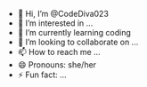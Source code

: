 - 👋 Hi, I’m @CodeDiva023
- 👀 I’m interested in ...
- 🌱 I’m currently learning coding
- 💞️ I’m looking to collaborate on ...
- 📫 How to reach me ...
- 😄 Pronouns: she/her
- ⚡ Fun fact: ...

<!---
CodeDiva023/CodeDiva023 is a ✨ special ✨ repository because its `README.md` (this file) appears on your GitHub profile.
You can click the Preview link to take a look at your changes.
--->
